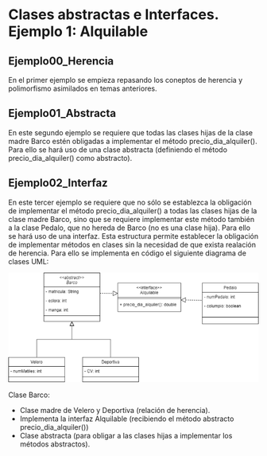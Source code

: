 # Clases abstractas e Interfaces. Ejemplo 1: Alquilable

## Ejemplo00_Herencia

En el primer ejemplo se empieza repasando los coneptos de herencia y polimorfismo asimilados en temas anteriores. 

## Ejemplo01_Abstracta

En este segundo ejemplo se requiere que todas las clases hijas de la clase madre Barco estén obligadas a implementar el método precio_dia_alquiler(). Para ello se hará uso de una clase abstracta (definiendo el método precio_dia_alquiler() como abstracto).

## Ejemplo02_Interfaz

En este tercer ejemplo se requiere que no sólo se establezca la obligación de implementar el método precio_dia_alquiler() a todas las clases hijas de la clase madre Barco, sino que se requiere implementar este método también a la clase Pedalo, que no hereda de Barco (no es una clase hija). Para ello se hará uso de una interfaz. Esta estructura permite establecer la obligación de implementar métodos en clases sin la necesidad de que exista realación de herencia. Para ello se implementa en código el siguiente diagrama de clases UML:

![Diagrama de clases UML](../imagenes/ejemplo02-uml.png)

Clase Barco: 
- Clase madre de Velero y Deportiva (relación de herencia). 
- Implementa la interfaz Alquilable (recibiendo el método abstracto precio_dia_alquiler())
- Clase abstracta (para obligar a las clases hijas a implementar los métodos abstractos).
